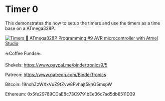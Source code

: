# **Timer 0**
 
This demonstrates the how to setup the timers and use the timers as a time base on a ATmega328P.

[![Timers 🔴 ATmega328P Programming #9 AVR microcontroller with Atmel Studio](https://img.youtube.com/vi/fQWbRhUkwoI/0.jpg)](https://www.youtube.com/watch?v=fQWbRhUkwoI "Timers 🔴 ATmega328P Programming #9 AVR microcontroller with Atmel Studio")

☕Coffee Funds☕.

Shekels: 
https://www.paypal.me/bindertronics9/5

Patreon:
https://www.patreon.com/BinderTronics

Bitcoin: 
19nohZzWXxVuZ9tZvw8Pvhajt5khG5mspW

Ethereum: 
0x5fe29789CDaE8c73C9791bEe36c7ad5db8511D39
